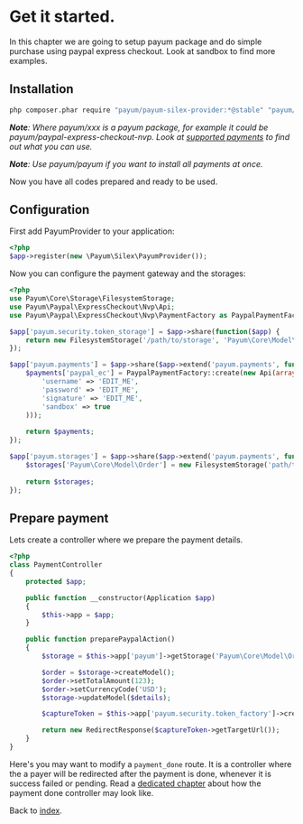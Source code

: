 # Get it started.

In this chapter we are going to setup payum package and do simple purchase using paypal express checkout. 
Look at sandbox to find more examples.

## Installation

```bash
php composer.phar require "payum/payum-silex-provider:*@stable" "payum/xxx:*@stable"
```

_**Note**: Where payum/xxx is a payum package, for example it could be payum/paypal-express-checkout-nvp. Look at [supported payments](https://github.com/Payum/Core/blob/master/Resources/docs/supported-payments.md) to find out what you can use._

_**Note**: Use payum/payum if you want to install all payments at once._

Now you have all codes prepared and ready to be used.

## Configuration

First add PayumProvider to your application:

```php
<?php
$app->register(new \Payum\Silex\PayumProvider());
```

Now you can configure the payment gateway and the storages:

```php
<?php
use Payum\Core\Storage\FilesystemStorage;
use Payum\Paypal\ExpressCheckout\Nvp\Api;
use Payum\Paypal\ExpressCheckout\Nvp\PaymentFactory as PaypalPaymentFactory;

$app['payum.security.token_storage'] = $app->share(function($app) {
    return new FilesystemStorage('/path/to/storage', 'Payum\Core\Model\Token', 'hash'),
});

$app['payum.payments'] = $app->share($app->extend('payum.payments', function ($payments) use ($app) {
    $payments['paypal_ec'] = PaypalPaymentFactory::create(new Api(array(
        'username' => 'EDIT_ME',
        'password' => 'EDIT_ME',
        'signature' => 'EDIT_ME',
        'sandbox' => true
    )));
    
    return $payments;
});

$app['payum.storages'] = $app->share($app->extend('payum.payments', function ($storages) use ($app) {
    $storages['Payum\Core\Model\Order'] = new FilesystemStorage('path/to/storage', 'Payum\Core\Model\Order');
    
    return $storages;
});
```

## Prepare payment

Lets create a controller where we prepare the payment details.

```php
<?php
class PaymentController
{
    protected $app;

    public function __constructor(Application $app)
    {
        $this->app = $app;
    }

	public function preparePaypalAction()
	{
        $storage = $this->app['payum']->getStorage('Payum\Core\Model\Order');

        $order = $storage->createModel();
        $order->setTotalAmount(123);
        $order->setCurrencyCode('USD');
        $storage->updateModel($details);

        $captureToken = $this->app['payum.security.token_factory']->createCaptureToken('paypal_ec', $order, 'payment_done');

        return new RedirectResponse($captureToken->getTargetUrl());
	}
}
```

Here's you may want to modify a `payment_done` route. 
It is a controller where the a payer will be redirected after the payment is done, whenever it is success failed or pending. 
Read a [dedicated chapter](payment-done-controller.md) about how the payment done controller may look like.

Back to [index](index.md).